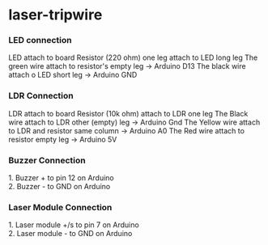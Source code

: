 # laser-tripwire

<h3>LED connection</h3>
LED attach to board
Resistor (220 ohm) one leg attach to LED long leg
The green wire attach to resistor's empty leg → Arduino D13
The black wire attach o LED short leg → Arduino GND

<h3>LDR Connection</h3>

LDR attach to board
Resistor (10k ohm) attach to LDR one leg
The Black wire attach to LDR other (empty) leg → Arduino Gnd
The Yellow wire attach to LDR and resistor same column → Arduino A0
The Red wire attach to resistor empty leg → Arduino 5V


<h3>Buzzer Connection</h3>
1. Buzzer + to pin 12 on Arduino<br>
2. Buzzer -  to GND on Arduino



<h3>Laser Module Connection</h3>
1. Laser module +/s to pin 7 on Arduino<br>
2. Laser module - to GND on Arduino
